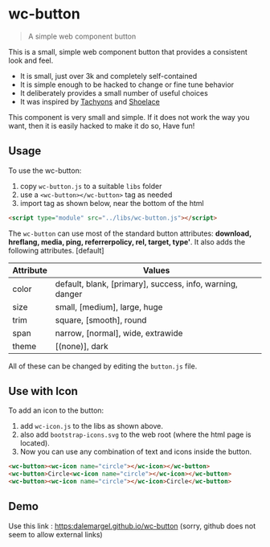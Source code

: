 # **wc-button**
> A simple web component button

This is a small, simple web component button that provides a consistent look and feel. 

- It is small, just over 3k and completely self-contained
- It is simple enough to be hacked to change or fine tune behavior
- It deliberately provides a small number of useful choices
- It was inspired by [Tachyons](https://tachyons.io/) and [Shoelace](https://shoelace.style/)

This component is very small and simple. If it does not work the way you want, then it is easily hacked to make it do so, Have fun!

## Usage

To use the wc-button:
1. copy `wc-button.js` to a suitable `libs` folder
2. use a `<wc-button></wc-button>` tag as needed
3. import tag as shown below, near the bottom of the html

```html
<script type="module" src="../libs/wc-button.js"></script>
```

The `wc-button` can use most of the standard button attributes: **download, hreflang, media, ping, referrerpolicy, rel, target, type'**. It also adds the following attributes. [default]

| Attribute | Values |
| --------- | ------ |
| color | default, blank, [primary], success, info, warning, danger |
| size | small, [medium], large, huge |
| trim | square, [smooth], round |
| span | narrow, [normal], wide, extrawide |
| theme | [(none)], dark |

All of these can be changed by editing the `button.js` file.

## Use with Icon
To add an icon to the button: 
1. add `wc-icon.js` to the libs as shown above. 
2. also add `bootstrap-icons.svg` to the web root (where the html page is located).
3. Now you can use any combination of text and icons inside the button.

```html
<wc-button><wc-icon name="circle"></wc-icon></wc-button>
<wc-button>Circle<wc-icon name="circle"></wc-icon></wc-button>
<wc-button><wc-icon name="circle"></wc-icon>Circle</wc-button>
```

## Demo
Use this link : <https:dalemargel.github.io/wc-button> (sorry, github does not seem to allow external links)


